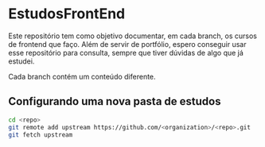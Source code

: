 # EstudosFrontEnd

Este repositório tem como objetivo documentar, em cada branch, os cursos de frontend que faço.
Além de servir de portfólio, espero conseguir usar esse repositório para consulta, sempre que tiver dúvidas de algo que já estudei.

Cada branch contém um conteúdo diferente.

## Configurando uma nova pasta de estudos
``` bash
cd <repo>
git remote add upstream https://github.com/<organization>/<repo>.git
git fetch upstream
```
